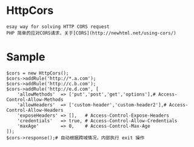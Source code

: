 # HttpCors
	esay way for solving HTTP CORS request
	PHP 简单的应对CORS请求，关于[CORS](http://newhtml.net/using-cors/)

# Sample

	$cors = new HttpCors();
	$cors->addRule('http://*.a.com');
	$cors->addRule('http://c.b.com');
	$cors->addRule('http://e.d.com', [
		'allowMethods'  => ['put','post','get','options'],# Access-Control-Allow-Methods
		'allowHeaders'  => ['custom-header','custom-header2'],# Access-Control-Allow-Headers
		'exposeHeaders' => [],   # Access-Control-Expose-Headers
		'credentials'   => true, # Access-Control-Allow-Credentials
		'maxAge'        => 0,    # Access-Control-Max-Age
	]);
	$cors->response();# 自动根据跨域情况，内部执行 exit 操作
